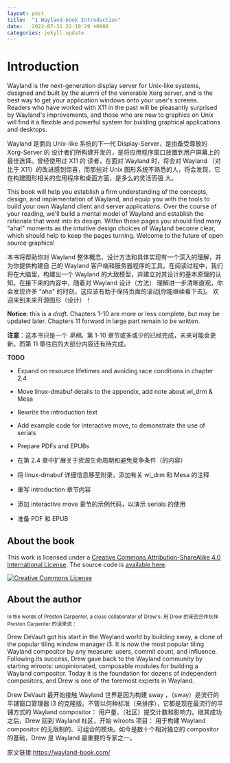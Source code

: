 ```yaml
---
layout: post
title:  "1 Wayland-book Introduction"
date:   2022-07-31 22:10:29 +0800
categories: jekyll update
---
```

# Introduction

Wayland is the next-generation display server for Unix-like systems, designed
and built by the alumni of the venerable Xorg server, and is the best way to get
your application windows onto your user's screens. Readers who have worked with
X11 in the past will be pleasantly surprised by Wayland's improvements, and
those who are new to graphics on Unix will find it a flexible and powerful
system for building graphical applications and desktops.

Wayland 是面向 Unix-like 系统的下一代 Display-Server，是由备受尊敬的 Xorg-Server 的
设计者们所构建开发的，是将应用程序窗口放置到用户屏幕上的最佳选择。曾经使用过 X11 的
读者，在面对 Wayland 时，将会对 Wayland （对比于 X11）的改进感到惊喜，而那些对 Unix
图形系统不熟悉的人，将会发现，它在构建图形相关的应用程序和桌面方面，是多么的灵活而强
大。

This book will help you establish a firm understanding of the concepts, design,
and implementation of Wayland, and equip you with the tools to build your own
Wayland client and server applications. Over the course of your reading, we'll
build a mental model of Wayland and establish the rationale that went into its
design. Within these pages you should find many "aha!" moments as the intuitive
design choices of Wayland become clear, which should help to keep the pages
turning. Welcome to the future of open source graphics!

本书将帮助你对 Wayland 整体概念、设计方法和具体实现有一个深入的理解，并为你提供构建自
己的 Wayland 客户端和服务器程序的工具。在阅读过程中，我们将在大脑里，构建出一个 Wayland
的大致模型，并建立对其设计的基本原理的认知。在接下来的内容中，随着对 Wayland 设计（方法）
理解进一步清晰直观，你会发现许多 "aha" 的时刻，这应该有助于保持页面的滚动[你能继续看下去]。
欢迎来到未来开源图形（设计）！

**Notice**: this is a *draft*. Chapters 1-10 are more or less complete, but may
be updated later. Chapters 11 forward in large part remain to be written.

**注意**：这本书只是一个 *草稿*。第 1-10 章节或多或少的已经完成，未来可能会更新。而第
11 章往后的大部分内容还有待完成。

**TODO**

- Expand on resource lifetimes and avoiding race conditions in chapter 2.4
- Move linux-dmabuf details to the appendix, add note about wl_drm & Mesa
- Rewrite the introduction text
- Add example code for interactive move, to demonstrate the use of serials
- Prepare PDFs and EPUBs


- 在第 2.4 章中扩展关于资源生命周期和避免竞争条件（的内容）
- 将 linux-dmabuf 详细信息移至附录，添加有关 wl_drm 和 Mesa 的注释
- 重写 introduction 章节内容
- 添加 interactive move 章节的示例代码，以演示 serials 的使用
- 准备 PDF 和 EPUB

## About the book

This work is licensed under a <a rel="license"
href="http://creativecommons.org/licenses/by-sa/4.0/">Creative Commons
Attribution-ShareAlike 4.0 International License</a>. The source code is
[available here][source].

<a rel="license" href="http://creativecommons.org/licenses/by-sa/4.0/"><img alt="Creative Commons License" style="border-width:0" src="https://i.creativecommons.org/l/by-sa/4.0/88x31.png" /></a>

[source]: https://git.sr.ht/~sircmpwn/wayland-book

## About the author

<small>
  In the words of Preston Carpenter, a close collaborator of Drew's:
</small>

<small>
  用 Drew 的亲密合作伙伴 Preston Carpenter 的话来说：
</small>

Drew DeVault got his start in the Wayland world by building sway, a clone of the
popular tiling window manager i3. It is now the most popular tiling Wayland
compositor by any measure: users, commit count, and influence. Following its
success, Drew gave back to the Wayland community by starting wlroots:
unopinionated, composable modules for building a Wayland compositor. Today it is
the foundation for dozens of independent compositors, and Drew is one of the
foremost experts in Wayland.

Drew DeVault 最开始接触 Wayland 世界是因为构建 sway ，（sway）是流行的平铺窗口管理器
i3 的克隆版。不管以何种标准（来排序），它都是现在最流行的平铺方式的 Wayland compositor：
用户量、（社区）提交计数和影响力。继其成功之后，Drew 回到 Wayland 社区，开始 wlroots 项目：
用于构建 Wayland compositor 的无限制的、可组合的模块。如今是数十个相对独立的 compositor
的基础，Drew 是 Wayland 最重要的专家之一。

原文链接:https://wayland-book.com/
